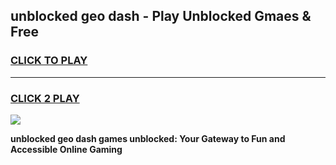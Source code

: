 
## unblocked geo dash - Play Unblocked Gmaes & Free
<h3>
<a href="https://news.freeplayer.one?title=unblocked_geo_dash&ref=16F">CLICK TO PLAY</a></h3>
<hr>

<h3>
<a href="https://news.freeplayer.one?title=unblocked_geo_dash&ref=16F">CLICK 2 PLAY</a>
  
</h3>

<a href="https://news.freeplayer.one?title=unblocked_geo_dash&ref=16F/"><img src="https://clearcache.store/games.png"></a>


**unblocked geo dash games unblocked: Your Gateway to Fun and Accessible Online Gaming**
